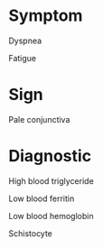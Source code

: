 
# Symptom

Dyspnea

Fatigue

# Sign

Pale conjunctiva

# Diagnostic

High blood triglyceride

Low blood ferritin

Low blood hemoglobin

Schistocyte
